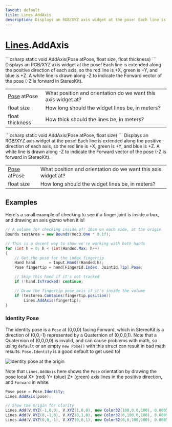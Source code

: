 ```yaml
---
layout: default
title: Lines.AddAxis
description: Displays an RGB/XYZ axis widget at the pose! Each line is extended along the positive direction of each axis, so the red line is +X, green is +Y, and blue is +Z. A white line is drawn along -Z to indicate the Forward vector of the pose (-Z is forward in StereoKit).
---
```

# [Lines]({{site.url}}/Pages/StereoKit/Lines.html).AddAxis

<div class='signature' markdown='1'>
```csharp
static void AddAxis(Pose atPose, float size, float thickness)
```
Displays an RGB/XYZ axis widget at the pose! Each line
is extended along the positive direction of each axis, so the red
line is +X, green is +Y, and blue is +Z. A white line is drawn
along -Z to indicate the Forward vector of the pose (-Z is
forward in StereoKit).
</div>

|  |  |
|--|--|
|[Pose]({{site.url}}/Pages/StereoKit/Pose.html) atPose|What position and orientation do we want             this axis widget at?|
|float size|How long should the widget lines be, in             meters?|
|float thickness|How thick should the lines be, in meters?|

<div class='signature' markdown='1'>
```csharp
static void AddAxis(Pose atPose, float size)
```
Displays an RGB/XYZ axis widget at the pose! Each line
is extended along the positive direction of each axis, so the red
line is +X, green is +Y, and blue is +Z. A white line is drawn
along -Z to indicate the Forward vector of the pose (-Z is
forward in StereoKit).
</div>

|  |  |
|--|--|
|[Pose]({{site.url}}/Pages/StereoKit/Pose.html) atPose|What position and orientation do we want             this axis widget at?|
|float size|How long should the widget lines be, in             meters?|





## Examples

Here's a small example of checking to see if a finger joint is inside
a box, and drawing an axis gizmo when it is!
```csharp
// A volume for checking inside of! 10cm on each side, at the origin
Bounds testArea = new Bounds(Vec3.One * 0.1f);

// This is a decent way to show we're working with both hands
for (int h = 0; h < (int)Handed.Max; h++)
{
	// Get the pose for the index fingertip
	Hand hand      = Input.Hand((Handed)h);
	Pose fingertip = hand[FingerId.Index, JointId.Tip].Pose;

	// Skip this hand if it's not tracked
	if (!hand.IsTracked) continue;

	// Draw the fingertip pose axis if it's inside the volume
	if (testArea.Contains(fingertip.position))
		Lines.AddAxis(fingertip);
}
```
### Identity Pose

The identity pose is a `Pose` at (0,0,0) facing Forward, which in
StereoKit is a direction of (0,0,-1) represented by a Quaternion of
(0,0,0,1). Note that a Quaternion of (0,0,0,0) is invalid, and can
cause problems with math, so using `default` or an empty
`new Pose()` with this struct can result in bad math results.
`Pose.Identity` is a good default to get used to!

![Identity pose at the origin]({{site.screen_url}}/Docs/PoseIdentity.jpg)

Note that `Lines.AddAxis` here shows the `Pose` orientation by
drawing the pose local X+ (red) Y+ (blue) Z+ (green) axis lines in
the positive direction, and `Forward` in white.

```csharp
Pose pose = Pose.Identity;
Lines.AddAxis(pose);

// Show the origin for clarity
Lines.Add(V.XYZ(-1,0,0), V.XYZ(1,0,0), new Color32(100,0,0,100), 0.0005f);
Lines.Add(V.XYZ(0,-1,0), V.XYZ(0,1,0), new Color32(0,100,0,100), 0.0005f);
Lines.Add(V.XYZ(0,0,-1), V.XYZ(0,0,1), new Color32(0,0,100,100), 0.0005f);
```

